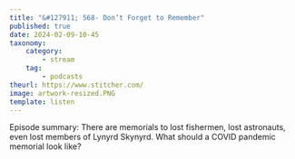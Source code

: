 ```yaml
---
title: "&#127911; 568- Don’t Forget to Remember"
published: true
date: 2024-02-09-10-45
taxonomy:
    category:
        - stream
    tag:
        - podcasts
theurl: https://www.stitcher.com/
image: artwork-resized.PNG
template: listen
---
```


Episode summary: There are memorials to lost fishermen, lost astronauts, even lost members of Lynyrd Skynyrd. What should a COVID pandemic memorial look like?
